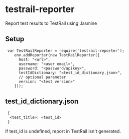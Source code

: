 # testrail-reporter
Report test results to TestRail using Jasmine

## Setup
```
 var TestRailReporter = require('testrail-reporter');
    env.addReporter(new TestRailReporter({
      host: "<url>",
      username: "<user email>",
      password: "<password/apikey>",
      testIdDictionary: "<test_id_distionary.json>",
      // optional parameter
      version: "<test version>"
    }));
```
## test_id_dictionary.json
```
 {
  <test_title>: <test_id>
 }
```

If test_id is undefined, report in TestRail isn't generated.
